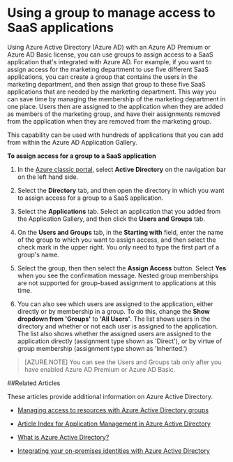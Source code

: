 
<properties
	pageTitle="Using a group to manage access to SaaS Applications| Azure"
	description="How to use groups in Azure Active Directory Premium or Basic to assign access to SaaS applications that are integrated with Azure Active Directory."
	services="active-directory"
	documentationCenter=""
	authors="curtand"
	manager="femila"
	editor=""/>

<tags 
	ms.service="active-directory" 
	ms.date="08/10/2016"
	wacn.date=""/>


# Using a group to manage access to SaaS applications

Using Azure Active Directory (Azure AD) with an Azure AD Premium or Azure AD Basic license, you can use groups to assign access to a SaaS application that's integrated with Azure AD. For example, if you want to assign access for the marketing department to use five different SaaS applications, you can create a group that contains the users in the marketing department, and then assign that group to these five SaaS applications that are needed by the marketing department. This way you can save time by managing the membership of the marketing department in one place. Users then are assigned to the application when they are added as members of the marketing group, and have their assignments removed from the application when they are removed from the marketing group.

This capability can be used with hundreds of applications that you can add from within the Azure AD Application Gallery.

**To assign access for a group to a SaaS application**

1. In the [Azure classic portal](https://manage.windowsazure.cn), select **Active Directory** on the navigation bar on the left hand side.

2. Select the **Directory** tab, and then open the directory in which you want to assign access for a group to a SaaS application.

3. Select the **Applications** tab. Select an application that you added from the Application Gallery, and then click  the **Users and Groups** tab.

4. On the **Users and Groups** tab, in the **Starting with** field, enter the name of the group to which you want to assign access, and then select the check mark in the upper right. You only need to type the first part of a group's name.

5. Select the group, then then select the **Assign Access** button. Select **Yes** when you see the confirmation message. Nested group memberships are not supported for group-based assignment to applications at this time.

6. You can also see which users are assigned to the application, either directly or by membership in a group. To do this, change the **Show dropdown from 'Groups'** to **'All Users'**. The list shows users in the directory and whether or not each user is assigned to the application. The list also shows whether the assigned users are assigned to the application directly (assignment type shown as 'Direct'), or by virtue of group membership (assignment type shown as 'Inherited.')


> [AZURE.NOTE]
>You can see the Users and Groups tab only after you have enabled Azure AD Premium or Azure AD Basic.

##Related Articles

These articles provide additional information on Azure Active Directory.

* [Managing access to resources with Azure Active Directory groups](/documentation/articles/active-directory-manage-groups/)

* [Article Index for Application Management in Azure Active Directory](/documentation/articles/active-directory-apps-index/)

* [What is Azure Active Directory?](/documentation/articles/active-directory-whatis/)

* [Integrating your on-premises identities with Azure Active Directory](/documentation/articles/active-directory-aadconnect/)